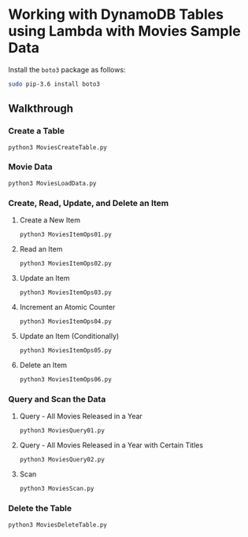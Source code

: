 # Working with DynamoDB Tables using Lambda with Movies Sample Data

Install the `boto3` package as follows:

```sh
sudo pip-3.6 install boto3
```

## Walkthrough

### Create a Table

`python3 MoviesCreateTable.py`

### Movie Data

`python3 MoviesLoadData.py`

### Create, Read, Update, and Delete an Item

1. Create a New Item

    `python3 MoviesItemOps01.py`

2. Read an Item

    `python3 MoviesItemOps02.py`

3. Update an Item

    `python3 MoviesItemOps03.py`

4. Increment an Atomic Counter

    `python3 MoviesItemOps04.py`

5. Update an Item (Conditionally)

    `python3 MoviesItemOps05.py`

6. Delete an Item

    `python3 MoviesItemOps06.py`

### Query and Scan the Data

1. Query - All Movies Released in a Year

    `python3 MoviesQuery01.py`

1. Query - All Movies Released in a Year with Certain Titles

    `python3 MoviesQuery02.py`

1. Scan

    `python3 MoviesScan.py`

### Delete the Table

`python3 MoviesDeleteTable.py`